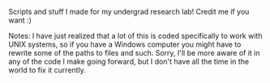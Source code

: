 Scripts and stuff I made for my undergrad research lab!
Credit me if you want :)

Notes:
I have just realized that a lot of this is coded specifically to work with UNIX systems, so if you have a Windows computer you might have to rewrite some of the paths to files and such. Sorry, I'll be more aware of it in any of the code I make going forward, but I don't have all the time in the world to fix it currently. 